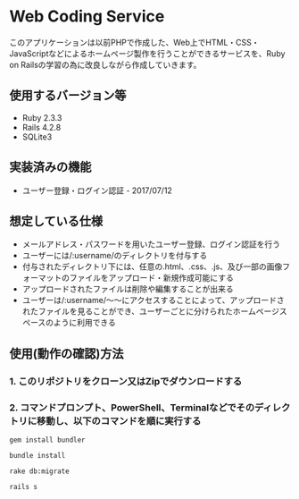 # Web Coding Service
このアプリケーションは以前PHPで作成した、Web上でHTML・CSS・JavaScriptなどによるホームページ製作を行うことができるサービスを、Ruby on Railsの学習の為に改良しながら作成していきます。  
  
## 使用するバージョン等
* Ruby 2.3.3
* Rails 4.2.8
* SQLite3

## 実装済みの機能
* ユーザー登録・ログイン認証 - 2017/07/12

## 想定している仕様
* メールアドレス・パスワードを用いたユーザー登録、ログイン認証を行う
* ユーザーには/:username/のディレクトリを付与する
* 付与されたディレクトリ下には、任意の.html、.css、.js、及び一部の画像フォーマットのファイルをアップロード・新規作成可能にする
* アップロードされたファイルは削除や編集することが出来る
* ユーザーは/:username/～～にアクセスすることによって、アップロードされたファイルを見ることができ、ユーザーごとに分けられたホームページスペースのように利用できる

## 使用(動作の確認)方法
### 1. このリポジトリをクローン又はZipでダウンロードする  
### 2. コマンドプロンプト、PowerShell、Terminalなどでそのディレクトリに移動し、以下のコマンドを順に実行する
```
gem install bundler
```
```
bundle install
```
```
rake db:migrate
```
```
rails s
```